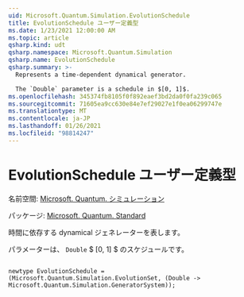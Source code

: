 ```yaml
---
uid: Microsoft.Quantum.Simulation.EvolutionSchedule
title: EvolutionSchedule ユーザー定義型
ms.date: 1/23/2021 12:00:00 AM
ms.topic: article
qsharp.kind: udt
qsharp.namespace: Microsoft.Quantum.Simulation
qsharp.name: EvolutionSchedule
qsharp.summary: >-
  Represents a time-dependent dynamical generator.

  The `Double` parameter is a schedule in $[0, 1]$.
ms.openlocfilehash: 345374fb8105f0f892eaef3bd2da0f0fa239c065
ms.sourcegitcommit: 71605ea9cc630e84e7ef29027e1f0ea06299747e
ms.translationtype: MT
ms.contentlocale: ja-JP
ms.lasthandoff: 01/26/2021
ms.locfileid: "98814247"
---
```

# <a name="evolutionschedule-user-defined-type"></a>EvolutionSchedule ユーザー定義型

名前空間: [Microsoft. Quantum. シミュレーション](xref:Microsoft.Quantum.Simulation)

パッケージ: [Microsoft. Quantum. Standard](https://nuget.org/packages/Microsoft.Quantum.Standard)


時間に依存する dynamical ジェネレーターを表します。

パラメーターは、 `Double` $ [0, 1] $ のスケジュールです。

```qsharp

newtype EvolutionSchedule = (Microsoft.Quantum.Simulation.EvolutionSet, (Double -> Microsoft.Quantum.Simulation.GeneratorSystem));
```

